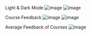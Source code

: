 
Light & Dark Mode
![image](https://github.com/user-attachments/assets/3038b8fc-9f06-4262-a746-0c142b887b93)
![image](https://github.com/user-attachments/assets/3e14081c-a712-4ec1-a639-8b3450a5e1b9)

Course Feedback
![image](https://github.com/user-attachments/assets/13ec3d99-5754-4269-97f8-d79217d7e228)
![image](https://github.com/user-attachments/assets/73737bd0-dfc1-4ea2-acec-afb92cdefb29)

Average Feedback of Courses
![image](https://github.com/user-attachments/assets/a4ebc863-4070-408b-96ba-b274a765498a)


